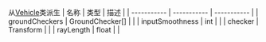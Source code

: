 从[Vehicle](/Documents/Components/Vehicle/Vehicle.md)类派生
| 名称 | 类型 | 描述 |
| ----------- | ----------- | ----------- |
| groundCheckers | GroundChecker[] |  |
| inputSmoothness | int |  |
| checker | Transform |  |
| rayLength | float  |  |
